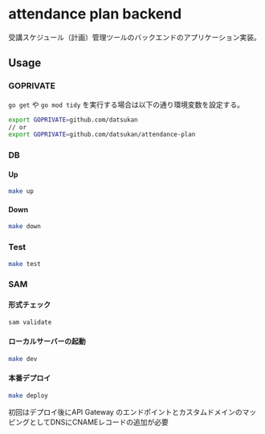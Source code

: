 # attendance plan backend

受講スケジュール（計画）管理ツールのバックエンドのアプリケーション実装。

## Usage

### GOPRIVATE

`go get` や `go mod tidy` を実行する場合は以下の通り環境変数を設定する。

```sh
export GOPRIVATE=github.com/datsukan
// or
export GOPRIVATE=github.com/datsukan/attendance-plan
```

### DB

#### Up

```sh
make up
```

#### Down

```sh
make down
```

### Test

```sh
make test
```

### SAM

#### 形式チェック

```sh
sam validate
```

#### ローカルサーバーの起動

```sh
make dev
```

#### 本番デプロイ

```sh
make deploy
```

初回はデプロイ後にAPI Gateway のエンドポイントとカスタムドメインのマッピングとしてDNSにCNAMEレコードの追加が必要
